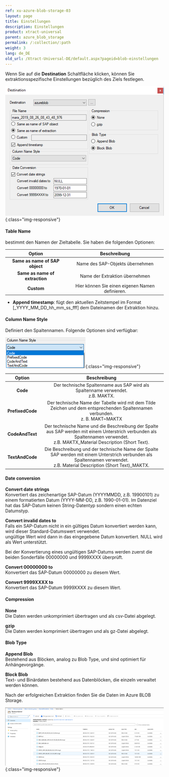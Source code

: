 ```yaml
---
ref: xu-azure-blob-storage-03
layout: page
title: Einstellungen
description: Einstellungen
product: xtract-universal
parent: azure_blob_storage
permalink: /:collection/:path
weight: 3
lang: de_DE
old_url: /Xtract-Universal-DE/default.aspx?pageid=blob-einstellungen
---
```


Wenn Sie auf die **Destination** Schaltfläche klicken, können Sie extraktionsspezifische Einstellungen bezüglich des Ziels festlegen.

![xu-azure-blob-con-03](/img/content/xu-azure-blob-con-03.png){:class="img-responsive"}

#### Table Name

bestimmt den Namen der Zieltabelle. Sie haben die folgenden Optionen:

|Option|Beschreibung|
|:---:|:---:|
|**Same as name of SAP object**| Name des SAP-Objekts übernehmen|
|**Same as name of extraction**| Name der Extraktion übernehmen|
|**Custom** | Hier können Sie einen eigenen Namen definieren.|

- **Append timestamp**: fügt den aktuellen Zeitstempel im Format [_YYYY_MM_DD_hh_mm_ss_fff] dem Dateinamen der Extraktion hinzu.

#### Column Name Style

Definiert den Spaltennamen. Folgende Optionen sind verfügbar: 

![Ex-Spec-Settings-Makt-ColumnName](/img/content/column_name_style_options.png){:class="img-responsive"}

|Option|Beschreibung|
|:---:|:---:|
|**Code**|Der technische Spaltenname aus SAP wird als Spaltenname verwendet.<br> z.B. MAKTX.
|**PrefixedCode**| Der technische Name der Tabelle wird mit dem Tilde Zeichen und dem entsprechenden Spaltennamen verbunden. <br>z. B. MAKT~MAKTX|
|**CodeAndText**|Der technische Name und die Beschreibung der Spalte aus SAP werden mit einem Unterstrich verbunden als Spaltennamen verwendet.<br>z.B. MAKTX_Material Description (Short Text).|
|**TextAndCode**|Die Beschreibung und der technische Name der Spalte SAP werden mit einem Unterstrich verbunden als Spaltennamen verwendet.<br> z.B. Material Description (Short Text)_MAKTX.|

#### Date conversion

**Convert date strings**<br>
Konvertiert das zeichenartige SAP-Datum (YYYYMMDD, z.B. 19900101) zu einem formatierten Datum (YYYY-MM-DD, z.B. 1990-01-01). Im Datenziel hat das SAP-Datum keinen String-Datentyp sondern einen echten Datumstyp.

**Convert invalid dates to**<br>
Falls ein SAP-Datum nicht in ein gültiges Datum konvertiert werden kann, wird dieser Standard-Datumswert verwendet.<br>
ungültige Wert wird dann in das eingegebene Datum konvertiert. NULL wird als Wert unterstützt.

Bei der Konvertierung eines ungültigen SAP-Datums werden zuerst die beiden Sonderfälle 00000000 und 9999XXXX überprüft.

**Convert 00000000 to**<br>
Konvertiert das SAP-Datum 00000000 zu diesem Wert.

**Convert 9999XXXX to**<br>
Konvertiert das SAP-Datum 9999XXXX zu diesem Wert.

#### Compression

**None**<br>
Die Daten werden unkomprimiert übertragen und als csv-Datei abgelegt.

**gzip**<br>
Die Daten werden komprimiert übertragen und  als gz-Datei abgelegt. 

#### Blob Type

**Append Blob**<br>
Bestehend aus Blöcken, analog zu Blob Type, und sind optimiert für Anhängevorgänge.

**Block Blob**<br>
Text- und Binärdaten bestehend aus Datenblöcken, die einzeln verwaltet werden können.



Nach der erfolgreichen Extraktion finden Sie die Daten im Azure BLOB Storage.

![azure-blob-file-gz](/img/content/azure-blob-file-gz.png){:class="img-responsive"}


